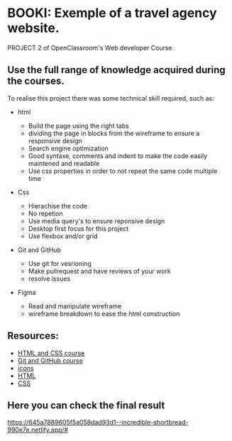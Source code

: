 # BOOKI: Exemple of a travel agency website.
PROJECT 2 of OpenClassroom's Web developer Course

## Use the full range of knowledge acquired during the courses.
To realise this project there was some technical skill required, such as:


* html
  * Build the page using the right tabs
  * dividing the page in blocks from the wireframe to ensure a responsive design
  * Search engine optimization
  * Good syntaxe, comments and indent to make the code easily maintened and readable
  * Use css properties in order to not repeat the same code multiple time
                                                                           
* Css
  * Hierachise the code
  * No repetion
  * Use media query's to ensure reponsive design
  * Desktop first focus for this project
  * Use flexbox and/or grid

* Git and GitHub
  * Use git for vesrioning
  * Make pullrequest and have reviews of your work
  * resolve issues
                                                                               
* Figma
  * Read and manipulate wireframe
  * wireframe breakdown to ease the html construction
                                                                                
## Resources:

   * [HTML and CSS course](https://openclassrooms.com/fr/courses/1603881-creez-votre-site-web-avec-html5-et-css3)
   * [Git and GitHub course](https://openclassrooms.com/fr/courses/7162856-gerez-du-code-avec-git-et-github)
   * [icons](https://fontawesome.com/docs/web/setup/get-started)
   * [HTML](https://developer.mozilla.org/en-US/docs/Web/HTML) 
   * [CSS](https://developer.mozilla.org/en-US/docs/Web/CSS)


## Here you can check the final result
https://645a7889605f5a058dad93d1--incredible-shortbread-990e7e.netlify.app/#
